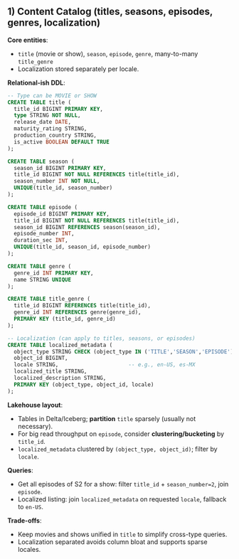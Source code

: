 ## 1) Content Catalog (titles, seasons, episodes, genres, localization)

**Core entities**:

* `title` (movie or show), `season`, `episode`, `genre`, many-to-many `title_genre`
* Localization stored separately per locale.

**Relational-ish DDL**:

```sql
-- Type can be MOVIE or SHOW
CREATE TABLE title (
  title_id BIGINT PRIMARY KEY,
  type STRING NOT NULL,
  release_date DATE,
  maturity_rating STRING,
  production_country STRING,
  is_active BOOLEAN DEFAULT TRUE
);

CREATE TABLE season (
  season_id BIGINT PRIMARY KEY,
  title_id BIGINT NOT NULL REFERENCES title(title_id),
  season_number INT NOT NULL,
  UNIQUE(title_id, season_number)
);

CREATE TABLE episode (
  episode_id BIGINT PRIMARY KEY,
  title_id BIGINT NOT NULL REFERENCES title(title_id),
  season_id BIGINT REFERENCES season(season_id),
  episode_number INT,
  duration_sec INT,
  UNIQUE(title_id, season_id, episode_number)
);

CREATE TABLE genre (
  genre_id INT PRIMARY KEY,
  name STRING UNIQUE
);

CREATE TABLE title_genre (
  title_id BIGINT REFERENCES title(title_id),
  genre_id INT REFERENCES genre(genre_id),
  PRIMARY KEY (title_id, genre_id)
);

-- Localization (can apply to titles, seasons, or episodes)
CREATE TABLE localized_metadata (
  object_type STRING CHECK (object_type IN ('TITLE','SEASON','EPISODE')),
  object_id BIGINT,
  locale STRING,                      -- e.g., en-US, es-MX
  localized_title STRING,
  localized_description STRING,
  PRIMARY KEY (object_type, object_id, locale)
);
```

**Lakehouse layout**:

* Tables in Delta/Iceberg; **partition** `title` sparsely (usually not necessary).
* For big read throughput on `episode`, consider **clustering/bucketing** by `title_id`.
* `localized_metadata` clustered by `(object_type, object_id)`; filter by `locale`.

**Queries**:

* Get all episodes of S2 for a show: filter `title_id` + `season_number=2`, join `episode`.
* Localized listing: join `localized_metadata` on requested `locale`, fallback to `en-US`.

**Trade-offs**:

* Keep movies and shows unified in `title` to simplify cross-type queries.
* Localization separated avoids column bloat and supports sparse locales.